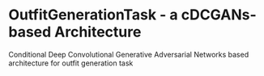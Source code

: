 # OutfitGenerationTask - a cDCGANs-based Architecture
Conditional Deep Convolutional Generative Adversarial Networks based architecture for outfit generation task
